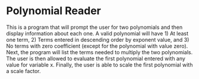 # Polynomial Reader
This is a program that will prompt the user for two polynomials and then display information
about each one. A valid polynomial will have 1) At least one term, 2) Terms entered in
descending order by exponent value, and 3) No terms with zero coefficient (except for the
polynomial with value zero). Next, the program will list the terms needed to multiply the
two polynomials. The user is then allowed to evaluate the first polynomial entered with any
value for variable x. Finally, the user is able to scale the first polynomial with a scale factor.
